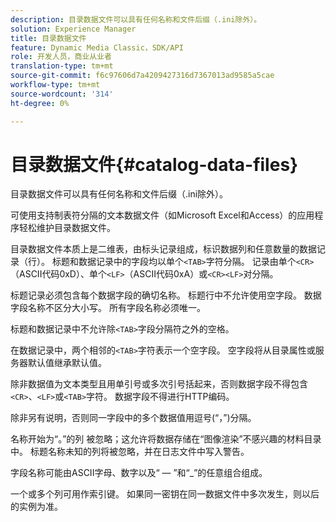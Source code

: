 ```yaml
---
description: 目录数据文件可以具有任何名称和文件后缀（.ini除外）。
solution: Experience Manager
title: 目录数据文件
feature: Dynamic Media Classic，SDK/API
role: 开发人员，商业从业者
translation-type: tm+mt
source-git-commit: f6c97606d7a4209427316d7367013ad9585a5cae
workflow-type: tm+mt
source-wordcount: '314'
ht-degree: 0%

---
```



# 目录数据文件{#catalog-data-files}

目录数据文件可以具有任何名称和文件后缀（.ini除外）。

可使用支持制表符分隔的文本数据文件（如Microsoft Excel和Access）的应用程序轻松维护目录数据文件。

目录数据文件本质上是二维表，由标头记录组成，标识数据列和任意数量的数据记录（行）。 标题和数据记录中的字段均以单个`<TAB>`字符分隔。 记录由单个`<CR>`（ASCII代码0xD）、单个`<LF>`（ASCII代码0xA）或`<CR><LF>`对分隔。

标题记录必须包含每个数据字段的确切名称。 标题行中不允许使用空字段。 数据字段名称不区分大小写。 所有字段名称必须唯一。

标题和数据记录中不允许除`<TAB>`字段分隔符之外的空格。

在数据记录中，两个相邻的`<TAB>`字符表示一个空字段。 空字段将从目录属性或服务器默认值继承默认值。

除非数据值为文本类型且用单引号或多次引号括起来，否则数据字段不得包含`<CR>`、`<LF>`或`<TAB>`字符。 数据字段不得进行HTTP编码。

除非另有说明，否则同一字段中的多个数据值用逗号(“，”)分隔。

名称开始为“。”的列 被忽略；这允许将数据存储在“图像渲染”不感兴趣的材料目录中。 标题名称未知的列将被忽略，并在日志文件中写入警告。

字段名称可能由ASCII字母、数字以及“ — ”和“_”的任意组合组成。

一个或多个列可用作索引键。 如果同一密钥在同一数据文件中多次发生，则以后的实例为准。
